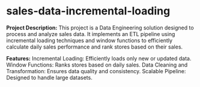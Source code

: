 # sales-data-incremental-loading

**Project Description:**
 This project is a Data Engineering solution designed to process and analyze sales data. It implements an ETL pipeline using incremental loading techniques and window functions to 
 efficiently calculate daily sales performance and rank stores based on their sales.
 
**Features:**
Incremental Loading: Efficiently loads only new or updated data.
Window Functions: Ranks stores based on daily sales.
Data Cleaning and Transformation: Ensures data quality and consistency.
Scalable Pipeline: Designed to handle large datasets.
